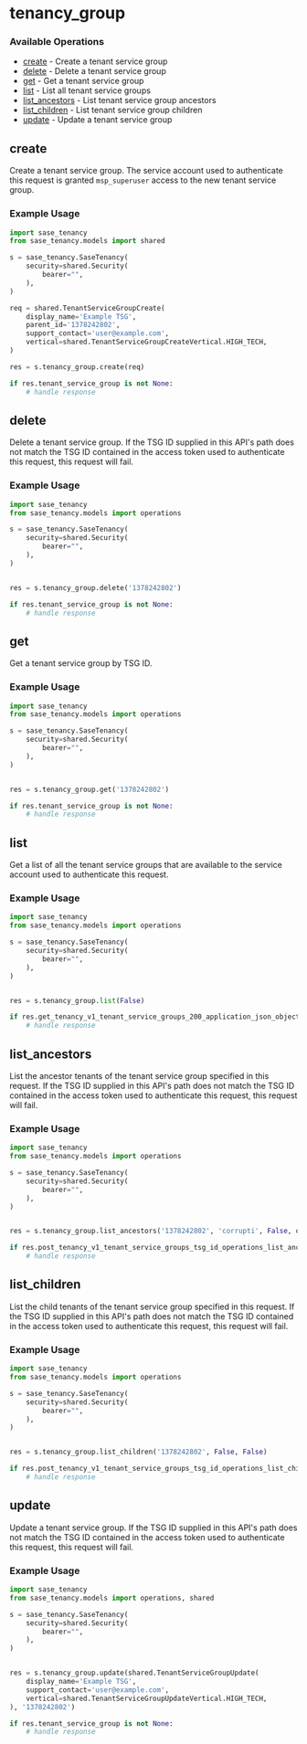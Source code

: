 # tenancy_group

### Available Operations

* [create](#create) - Create a tenant service group
* [delete](#delete) - Delete a tenant service group
* [get](#get) - Get a tenant service group
* [list](#list) - List all tenant service groups
* [list_ancestors](#list_ancestors) - List tenant service group ancestors
* [list_children](#list_children) - List tenant service group children
* [update](#update) - Update a tenant service group

## create

Create a tenant service group.
The service account used to authenticate this request
is granted `msp_superuser` access to the new tenant
service group.


### Example Usage

```python
import sase_tenancy
from sase_tenancy.models import shared

s = sase_tenancy.SaseTenancy(
    security=shared.Security(
        bearer="",
    ),
)

req = shared.TenantServiceGroupCreate(
    display_name='Example TSG',
    parent_id='1378242802',
    support_contact='user@example.com',
    vertical=shared.TenantServiceGroupCreateVertical.HIGH_TECH,
)

res = s.tenancy_group.create(req)

if res.tenant_service_group is not None:
    # handle response
```

## delete

Delete a tenant service group. If the TSG ID supplied
in this API's path does not match the TSG ID contained in
the access token used to authenticate this request, this
request will fail.


### Example Usage

```python
import sase_tenancy
from sase_tenancy.models import operations

s = sase_tenancy.SaseTenancy(
    security=shared.Security(
        bearer="",
    ),
)


res = s.tenancy_group.delete('1378242802')

if res.tenant_service_group is not None:
    # handle response
```

## get

Get a tenant service group by TSG ID.


### Example Usage

```python
import sase_tenancy
from sase_tenancy.models import operations

s = sase_tenancy.SaseTenancy(
    security=shared.Security(
        bearer="",
    ),
)


res = s.tenancy_group.get('1378242802')

if res.tenant_service_group is not None:
    # handle response
```

## list

Get a list of all the tenant service groups
that are available to the service account used to
authenticate this request.


### Example Usage

```python
import sase_tenancy
from sase_tenancy.models import operations

s = sase_tenancy.SaseTenancy(
    security=shared.Security(
        bearer="",
    ),
)


res = s.tenancy_group.list(False)

if res.get_tenancy_v1_tenant_service_groups_200_application_json_object is not None:
    # handle response
```

## list_ancestors

List the ancestor tenants of the tenant service group
specified in this request. If the TSG ID supplied
in this API's path does not match the TSG ID contained in
the access token used to authenticate this request, this
request will fail.


### Example Usage

```python
import sase_tenancy
from sase_tenancy.models import operations

s = sase_tenancy.SaseTenancy(
    security=shared.Security(
        bearer="",
    ),
)


res = s.tenancy_group.list_ancestors('1378242802', 'corrupti', False, operations.PostTenancyV1TenantServiceGroupsTsgIDOperationsListAncestorsSort.DESC)

if res.post_tenancy_v1_tenant_service_groups_tsg_id_operations_list_ancestors_200_application_json_object is not None:
    # handle response
```

## list_children

List the child tenants of the tenant service group
specified in this request. If the TSG ID supplied
in this API's path does not match the TSG ID contained in
the access token used to authenticate this request, this
request will fail.


### Example Usage

```python
import sase_tenancy
from sase_tenancy.models import operations

s = sase_tenancy.SaseTenancy(
    security=shared.Security(
        bearer="",
    ),
)


res = s.tenancy_group.list_children('1378242802', False, False)

if res.post_tenancy_v1_tenant_service_groups_tsg_id_operations_list_children_200_application_json_object is not None:
    # handle response
```

## update

Update a tenant service group. If the TSG ID supplied 
in this API's path does not match the TSG ID contained in
the access token used to authenticate this request, this 
request will fail.


### Example Usage

```python
import sase_tenancy
from sase_tenancy.models import operations, shared

s = sase_tenancy.SaseTenancy(
    security=shared.Security(
        bearer="",
    ),
)


res = s.tenancy_group.update(shared.TenantServiceGroupUpdate(
    display_name='Example TSG',
    support_contact='user@example.com',
    vertical=shared.TenantServiceGroupUpdateVertical.HIGH_TECH,
), '1378242802')

if res.tenant_service_group is not None:
    # handle response
```
